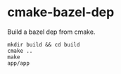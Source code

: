 # cmake-bazel-dep
Build a bazel dep from cmake.
```
mkdir build && cd build
cmake ..
make
app/app
```
